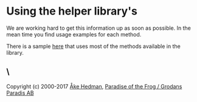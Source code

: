 # Using the helper library's

We are working hard to get this information up as soon as possible. In the mean time you find usage examples for each method.

There is a sample [here](https///github.com/grodansparadis/vscp_software/blob/master/src/vscp/helperlib/windows/test/test.cpp) that uses most of the methods available in the library.


\\ 
----
Copyright (c) 2000-2017 [Åke Hedman](mailto/akhe@grodansparadis.com), [Paradise of the Frog / Grodans Paradis AB](https://www.grodansparadis.com)
